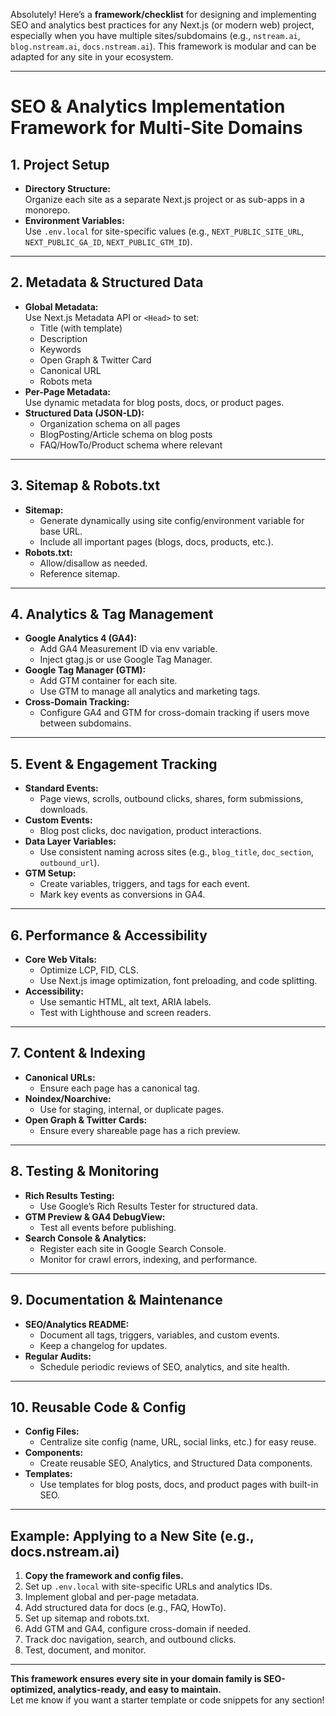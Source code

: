 Absolutely! Here’s a **framework/checklist** for designing and implementing SEO and analytics best practices for any Next.js (or modern web) project, especially when you have multiple sites/subdomains (e.g., `nstream.ai`, `blog.nstream.ai`, `docs.nstream.ai`). This framework is modular and can be adapted for any site in your ecosystem.

---

# SEO & Analytics Implementation Framework for Multi-Site Domains

## 1. **Project Setup**

- **Directory Structure:**  
  Organize each site as a separate Next.js project or as sub-apps in a monorepo.
- **Environment Variables:**  
  Use `.env.local` for site-specific values (e.g., `NEXT_PUBLIC_SITE_URL`, `NEXT_PUBLIC_GA_ID`, `NEXT_PUBLIC_GTM_ID`).

---

## 2. **Metadata & Structured Data**

- **Global Metadata:**  
  Use Next.js Metadata API or `<Head>` to set:
  - Title (with template)
  - Description
  - Keywords
  - Open Graph & Twitter Card
  - Canonical URL
  - Robots meta
- **Per-Page Metadata:**  
  Use dynamic metadata for blog posts, docs, or product pages.
- **Structured Data (JSON-LD):**  
  - Organization schema on all pages
  - BlogPosting/Article schema on blog posts
  - FAQ/HowTo/Product schema where relevant

---

## 3. **Sitemap & Robots.txt**

- **Sitemap:**  
  - Generate dynamically using site config/environment variable for base URL.
  - Include all important pages (blogs, docs, products, etc.).
- **Robots.txt:**  
  - Allow/disallow as needed.
  - Reference sitemap.

---

## 4. **Analytics & Tag Management**

- **Google Analytics 4 (GA4):**
  - Add GA4 Measurement ID via env variable.
  - Inject gtag.js or use Google Tag Manager.
- **Google Tag Manager (GTM):**
  - Add GTM container for each site.
  - Use GTM to manage all analytics and marketing tags.
- **Cross-Domain Tracking:**
  - Configure GA4 and GTM for cross-domain tracking if users move between subdomains.

---

## 5. **Event & Engagement Tracking**

- **Standard Events:**
  - Page views, scrolls, outbound clicks, shares, form submissions, downloads.
- **Custom Events:**
  - Blog post clicks, doc navigation, product interactions.
- **Data Layer Variables:**
  - Use consistent naming across sites (e.g., `blog_title`, `doc_section`, `outbound_url`).
- **GTM Setup:**
  - Create variables, triggers, and tags for each event.
  - Mark key events as conversions in GA4.

---

## 6. **Performance & Accessibility**

- **Core Web Vitals:**  
  - Optimize LCP, FID, CLS.
  - Use Next.js image optimization, font preloading, and code splitting.
- **Accessibility:**  
  - Use semantic HTML, alt text, ARIA labels.
  - Test with Lighthouse and screen readers.

---

## 7. **Content & Indexing**

- **Canonical URLs:**  
  - Ensure each page has a canonical tag.
- **Noindex/Noarchive:**  
  - Use for staging, internal, or duplicate pages.
- **Open Graph & Twitter Cards:**  
  - Ensure every shareable page has a rich preview.

---

## 8. **Testing & Monitoring**

- **Rich Results Testing:**  
  - Use Google’s Rich Results Tester for structured data.
- **GTM Preview & GA4 DebugView:**  
  - Test all events before publishing.
- **Search Console & Analytics:**  
  - Register each site in Google Search Console.
  - Monitor for crawl errors, indexing, and performance.

---

## 9. **Documentation & Maintenance**

- **SEO/Analytics README:**  
  - Document all tags, triggers, variables, and custom events.
  - Keep a changelog for updates.
- **Regular Audits:**  
  - Schedule periodic reviews of SEO, analytics, and site health.

---

## 10. **Reusable Code & Config**

- **Config Files:**  
  - Centralize site config (name, URL, social links, etc.) for easy reuse.
- **Components:**  
  - Create reusable SEO, Analytics, and Structured Data components.
- **Templates:**  
  - Use templates for blog posts, docs, and product pages with built-in SEO.

---

## **Example: Applying to a New Site (e.g., docs.nstream.ai)**

1. **Copy the framework and config files.**
2. Set up `.env.local` with site-specific URLs and analytics IDs.
3. Implement global and per-page metadata.
4. Add structured data for docs (e.g., FAQ, HowTo).
5. Set up sitemap and robots.txt.
6. Add GTM and GA4, configure cross-domain if needed.
7. Track doc navigation, search, and outbound clicks.
8. Test, document, and monitor.

---

**This framework ensures every site in your domain family is SEO-optimized, analytics-ready, and easy to maintain.**  
Let me know if you want a starter template or code snippets for any section!
